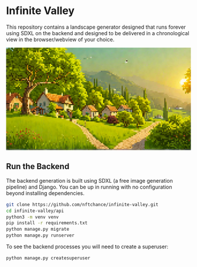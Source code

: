 # Infinite Valley

This repository contains a landscape generator designed that runs forever using SDXL on the backend and designed to be delivered in a chronological view in the browser/webview of your choice.

![Preview generation image](./preview.png)

## Run the Backend

The backend generation is built using SDXL (a free image generation pipeline) and Django. You can be up in running with no configuration beyond installing dependencies.

```bash
git clone https://github.com/nftchance/infinite-valley.git
cd infinite-valley/api
python3 -m venv venv
pip install -r requirements.txt
python manage.py migrate
python manage.py runserver
```

To see the backend processes you will need to create a superuser:

```bash
python manage.py createsuperuser
```
